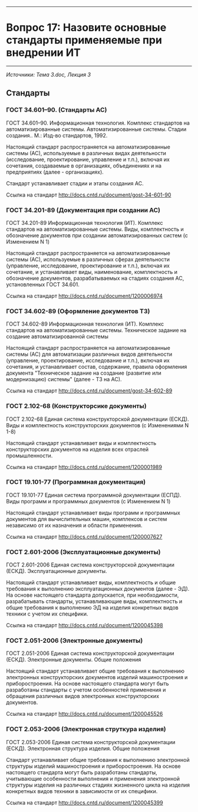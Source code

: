 ___
# Вопрос 17:	Назовите основные стандарты применяемые при внедрении ИТ
___

*Источники: Тема 3.doc, Лекция 3*

## Стандарты

### ГОСТ 34.601–90. (Стандарты АС)
ГОСТ 34.601–90. Информационная технология. Комплекс стандартов на автоматизированные системы. Автоматизированные системы. Стадии создания.. М.: Изд-во стандартов, 1992.

Настоящий стандарт распространяется на автоматизированные системы (АС), используемые в различных видах деятельности (исследование, проектирование, управление и т.п.), включая их сочетания, создаваемые в организациях, объединениях и на предприятиях (далее - организациях).

Стандарт устанавливает стадии и этапы создания АС.

Ссылка на стандарт http://docs.cntd.ru/document/gost-34-601-90


### ГОСТ 34.201-89 (Документация при создании АС)
ГОСТ 34.201-89 Информационная технология (ИТ). Комплекс стандартов на автоматизированные системы. Виды, комплектность и обозначение документов при создании автоматизированных систем (с Изменением N 1)

Настоящий стандарт распространяется на автоматизированные системы (АС), используемые в различных сферах деятельности (управление, исследование, проектирование и т.п.), включая их сочетание, и устанавливает виды, наименование, комплектность и обозначение документов, разрабатываемых на стадиях создания АС, установленных ГОСТ 34.601.

Ссылка на стандарт http://docs.cntd.ru/document/1200006974


### ГОСТ 34.602-89 (Оформление документов ТЗ)
ГОСТ 34.602-89 Информационная технология (ИТ). Комплекс стандартов на автоматизированные системы. Техническое задание на создание автоматизированной системы

Настоящий стандарт распространяется на автоматизированные системы (АС) для автоматизации различных видов деятельности (управление, проектирование, исследование и т.п.), включая их сочетания, и устанавливает состав, содержание, правила оформления документа "Техническое задание на создание (развитие или модернизацию) системы" (далее - ТЗ на АС).

Ссылка на стандарт http://docs.cntd.ru/document/gost-34-602-89

### ГОСТ 2.102-68 (Конструкторсике документы)
ГОСТ 2.102-68 Единая система конструкторской документации (ЕСКД). Виды и комплектность конструкторских документов (с Изменениями N 1-8)

Настоящий стандарт устанавливает виды и комплектность конструкторских документов на изделия всех отраслей промышленности.

Ссылка на стандарт http://docs.cntd.ru/document/1200001989

### ГОСТ 19.101-77 (Программная документация)
ГОСТ 19.101-77 Единая система программной документации (ЕСПД). Виды программ и программных документов (с Изменением N 1)

Настоящий стандарт устанавливает виды программ и программных документов для вычислительных машин, комплексов и систем независимо от их назначения и области применения.

Ссылка на стандарт http://docs.cntd.ru/document/1200007627

### ГОСТ 2.601-2006 (Эксплуатационные документы)
ГОСТ 2.601-2006 Единая система конструкторской документации (ЕСКД). Эксплуатационные документы.

Настоящий стандарт устанавливает виды, комплектность и общие требования к выполнению эксплуатационных документов (далее - ЭД).
На основе настоящего стандарта допускается, при необходимости, разрабатывать стандарты, устанавливающие виды, комплектность и общие требования к выполнению ЭД на изделия конкретных видов техники с учетом их специфики. 

Ссылка на стандарт http://docs.cntd.ru/document/1200045398


### ГОСТ 2.051-2006 (Электронные документы)
ГОСТ 2.051-2006 Единая система конструкторской документации (ЕСКД). Электронные документы. Общие положения

Настоящий стандарт устанавливает общие требования к выполнению электронных конструкторских документов изделий машиностроения и приборостроения.
На основе настоящего стандарта могут быть разработаны стандарты с учетом особенностей применения и обращения различных видов электронных конструкторских документов.

Ссылка на стандарт http://docs.cntd.ru/document/1200045526

### ГОСТ 2.053-2006 (Электронная струткура изделия)
ГОСТ 2.053-2006 Единая система конструкторской документации (ЕСКД). Электронная структура изделия. Общие положения

Стандарт устанавливает общие требования к выполнению электронной структуры изделий машиностроения и приборостроения.
На основе настоящего стандарта могут быть разработаны стандарты, учитывающие особенности выполнения и применения электронной структуры изделия на различных стадиях жизненного цикла на изделия конкретных видов техники в зависимости от их специфики.

Ссылка на стандарт http://docs.cntd.ru/document/1200045399
